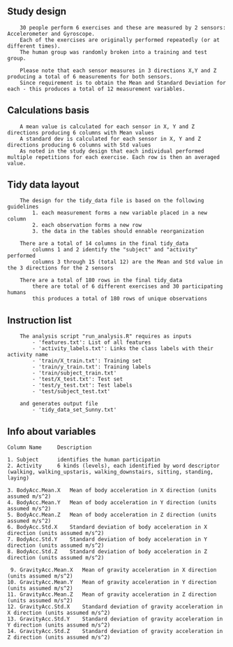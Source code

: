 Study design
------------
		30 people perform 6 exercises and these are measured by 2 sensors: Accelerometer and Gyroscope.
		Each of the exercises are originally performed repeatedly (or at different times). 
		The human group was randomly broken into a training and test group.

		Please note that each sensor measures in 3 directions X,Y and Z producing a total of 6 measurements for both sensors.
		Since requirement is to obtain the Mean and Standard Deviation for each - this produces a total of 12 measurement variables.


Calculations basis
------------------
		A mean value is calculated for each sensor in X, Y and Z directions producing 6 columns with Mean values
		A standard dev is calculated for each sensor in X, Y and Z directions producing 6 columns with Std values
		As noted in the study design that each individual performed multiple repetitions for each exercise. Each row is then an averaged value.


Tidy data layout
----------------
		The design for the tidy_data file is based on the following guidelines
			1. each measurement forms a new variable placed in a new column
			2. each observation forms a new row
			3. the data in the tables should ennable reorganization

		There are a total of 14 columns in the final tidy_data
			columns 1 and 2 identify the "subject" and "activity" performed
			columns 3 through 15 (total 12) are the Mean and Std value in the 3 directions for the 2 sensors

		There are a total of 180 rows in the final tidy_data
			there are total of 6 different exercises and 30 participating humans
			this produces a total of 180 rows of unique observations


Instruction list
----------------
		The analysis script "run_analysis.R" requires as inputs
			- 'features.txt': List of all features
			- 'activity_labels.txt': Links the class labels with their activity name
			- 'train/X_train.txt': Training set
			- 'train/y_train.txt': Training labels
			- 'train/subject_train.txt'
			- 'test/X_test.txt': Test set
			- 'test/y_test.txt': Test labels
			- 'test/subject_test.txt'

		and generates output file
			- 'tidy_data_set_Sunny.txt'
			

Info about variables
--------------------
	Column Name		Description

	1. Subject		identifies the human participatin
	2. Activity		6 kinds (levels), each identified by word descriptor (walking, walking_upstaris, walking_downstairs, sitting, standing, laying)

	3. BodyAcc.Mean.X	Mean of body acceleration in X direction (units assumed m/s^2)
	4. BodyAcc.Mean.Y	Mean of body acceleration in Y direction (units assumed m/s^2)
	5. BodyAcc.Mean.Z	Mean of body acceleration in Z direction (units assumed m/s^2)
	6. BodyAcc.Std.X	Standard deviation of body acceleration in X direction (units assumed m/s^2)
	7. BodyAcc.Std.Y	Standard deviation of body acceleration in Y direction (units assumed m/s^2)
	8. BodyAcc.Std.Z	Standard deviation of body acceleration in Z direction (units assumed m/s^2)

	 9. GravityAcc.Mean.X	Mean of gravity acceleration in X direction (units assumed m/s^2)
	10. GravityAcc.Mean.Y	Mean of gravity acceleration in Y direction (units assumed m/s^2)
	11. GravityAcc.Mean.Z	Mean of gravity acceleration in Z direction (units assumed m/s^2)
	12. GravityAcc.Std.X	Standard deviation of gravity acceleration in X direction (units assumed m/s^2)
	13. GravityAcc.Std.Y	Standard deviation of gravity acceleration in Y direction (units assumed m/s^2)
	14. GravityAcc.Std.Z	Standard deviation of gravity acceleration in Z direction (units assumed m/s^2)